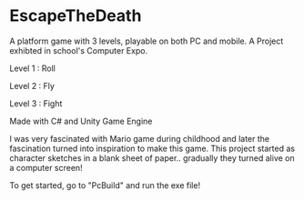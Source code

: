 # EscapeTheDeath
A platform game with 3 levels, playable on both PC and mobile. A Project exhibted in school's Computer Expo.
  
  Level 1 : Roll
  
  Level 2 : Fly
  
  Level 3 : Fight


Made with C# and Unity Game Engine

I was very fascinated with Mario game during childhood and later the fascination turned into inspiration to make this game. This project started as character sketches in a blank sheet of paper.. gradually they turned alive on a computer screen!

To get started, go to "PcBuild" and run the exe file!


